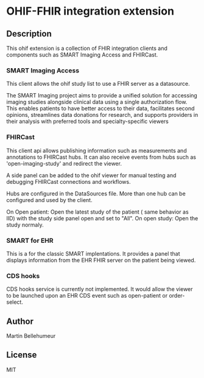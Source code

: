 # OHIF-FHIR integration extension

## Description 

This ohif extension is a collection of  FHIR integration clients and components such as SMART Imaging Access and FHIRCast.

### SMART Imaging Access

This client allows the ohif study list to use a FHIR server as a datasource. 

The SMART Imaging project aims to provide a unified solution for accessing imaging studies alongside clinical data using a single authorization flow. This enables patients to have better access to their data, facilitates second opinions, streamlines data donations for research, and supports providers in their analysis with preferred tools and specialty-specific viewers


### FHIRCast


This client api allows publishing information such as measurements and annotations to FHIRCast hubs.  It can also receive events from hubs such as 'open-imaging-study' and redirect the viewer.

A side panel can be added to the ohif viewer for manual testing and debugging FHIRCast connections and workflows.

Hubs are configured in the DataSources file.  More than one hub can be configured and used by the client.  

On Open patient:  Open the latest study of the patient ( same behavior as IID) with the study side panel open and set to "All".
On open study: Open the study normaly.



### SMART for EHR
This is a for the classic SMART implentations.  It provides a panel that displays information from the EHR FHIR server on the patient being viewed.


### CDS hooks
CDS hooks service is currently not implemented.  It would allow the viewer to be launched upon an EHR CDS event such as open-patient or order-select.


## Author 
Martin Bellehumeur 
## License 
MIT
